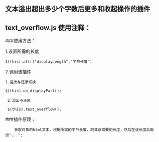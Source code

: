 ## 文本溢出超出多少个字数后更多和收起操作的插件


text_overflow.js 使用注释：
-----------------
###使用方法：

1.设置所需的长度

    $(this).attr("displayLength","字节长度")

2.调用该插件

    1.溢出与还原切换

    $(this).un_displayPart();

     2.溢出不还原

     $(this).text_overflow();

###插件原理：

    	获取对象的html文本，根据所需的字节长度，取其该需要的长度，然后在该长度后面加"...";
